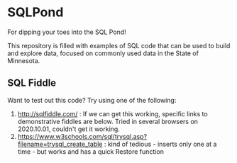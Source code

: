 # SQLPond
For dipping your toes into the SQL Pond!

This repository is filled with examples of SQL code that can be used to build and explore data, focused on commonly used data in the State of Minnesota.

## SQL Fiddle
Want to test out this code? Try using one of the following:
1. http://sqlfiddle.com/ : If we can get this working, specific links to demonstrative fiddles are below. Tried  in several browsers on 2020.10.01, couldn't get it working.
2. https://www.w3schools.com/sql/trysql.asp?filename=trysql_create_table : kind of tedious - inserts only one at a time - but works and has a quick Restore function
